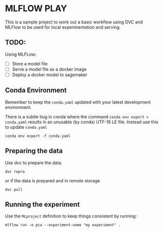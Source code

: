 # MLFLOW PLAY

This is a sample project to work out a basic workflow using DVC and MLFlow to be used for local experimentation and serving.

## TODO:

Using MLFLow:

* [ ] Store a model file
* [ ] Serve a model file as a docker image
* [ ] Deploy a docker model to sagemaker

## Conda Environment

Remember to keep the `conda.yaml` updated with your latest development environment.

There is a subtle bug in conda where the command `conda env export > conda.yaml` results in an unusable (by conda) UTF-16 LE file.
Instead use this to update `conda.yaml`

```
conda env export -f conda.yaml
```

## Preparing the data

Use dvc to prepare the data.

```
dvc repro
```

or if the data is prepared and in remote storage

```
dvc pull
```

## Running the experiment

Use the `MLproject` definition to keep things consistent by running:

```
mlflow run -e pca --experiment-name "my experiment" .
```

